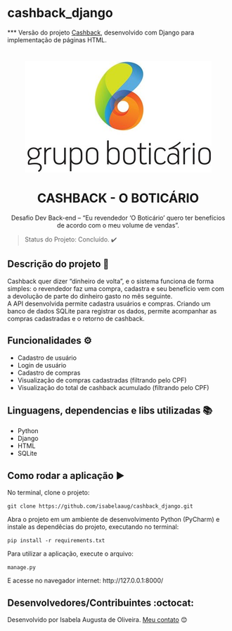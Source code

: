 # cashback_django
*** Versão do projeto [Cashback](https://github.com/isabelaaug/cashback), desenvolvido com Django para implementação de páginas HTML.

<h1 align="center">
<img src="https://github.com/isabelaaug/cashback/blob/master/assets/Grupo-boticario-logo.jpg" alt="logo">
<br>
<br>
CASHBACK - O BOTICÁRIO
</h1>
<p align="center">Desafio Dev Back-end – “Eu revendedor ‘O Boticário’ quero ter benefícios de acordo com o meu volume de vendas”.</p>

> Status do Projeto: Concluído. :heavy_check_mark: 

## Descrição do projeto :page_facing_up:

<p>Cashback quer dizer “dinheiro de volta”, e o sistema funciona de forma simples: o revendedor 
faz uma compra, cadastra e seu benefício vem com a devolução de parte do dinheiro gasto no mês seguinte.<br>
A API desenvolvida permite cadastra usuários e compras. Criando um banco de dados SQLite para registrar os dados, permite acompanhar 
as compras cadastradas e o retorno de cashback.</p>

## Funcionalidades :gear:

- Cadastro de usuário
- Login de usuário
- Cadastro de compras
- Visualização de compras cadastradas (filtrando pelo CPF)
- Visualização do total de cashback acumulado (filtrando pelo CPF)

## Linguagens, dependencias e libs utilizadas :books:

- Python
- Django
- HTML
- SQLite

## Como rodar a aplicação :arrow_forward:

No terminal, clone o projeto: 
```
git clone https://github.com/isabelaaug/cashback_django.git
```
Abra o projeto em um ambiente de desenvolvimento Python (PyCharm) e instale as dependêcias do projeto, executando no terminal:
```
pip install -r requirements.txt
```
Para utilizar a aplicação, execute o arquivo:
```
manage.py
```
<p>E acesse no navegador internet: http://127.0.0.1:8000/ 
<br></p>

## Desenvolvedores/Contribuintes :octocat:
Desenvolvido por Isabela Augusta de Oliveira. [Meu contato](https://www.linkedin.com/in/isabela-augusta-de-oliveira-8a50a8194/) :blush:
